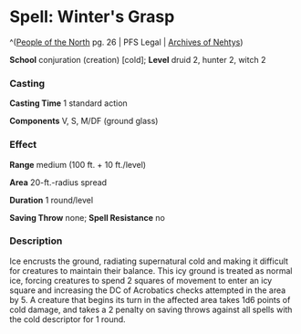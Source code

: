 # Spell: Winter's Grasp

^([People of the North][ss-winter-s-grasp] pg. 26 | PFS Legal | [Archives of Nehtys][sn-winter-s-grasp])

**School** conjuration (creation) [cold]; **Level** druid 2, hunter 2, witch 2

### Casting

**Casting Time** 1 standard action  

**Components** V, S, M/DF (ground glass)

### Effect

**Range** medium (100 ft. + 10 ft./level)  

**Area** 20-ft.-radius spread  

**Duration** 1 round/level  

**Saving Throw** none; **Spell Resistance** no

### Description

Ice encrusts the ground, radiating supernatural cold and making it difficult for creatures to maintain their balance. This icy ground is treated as normal ice, forcing creatures to spend 2 squares of movement to enter an icy square and increasing the DC of Acrobatics checks attempted in the area by 5. A creature that begins its turn in the affected area takes 1d6 points of cold damage, and takes a 2 penalty on saving throws against all spells with the cold descriptor for 1 round.

[ss-winter-s-grasp]: http://paizo.com/products/btpy8v35
[sn-winter-s-grasp]: http://www.archivesofnethys.com/SpellDisplay.aspx?ItemName=Winter%27s%20Grasp